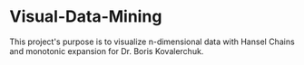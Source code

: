 # Visual-Data-Mining
This project's purpose is to visualize n-dimensional data with Hansel Chains and monotonic expansion for Dr. Boris Kovalerchuk.
